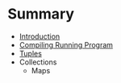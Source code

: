 # Summary

* [Introduction](README.md)
* [Compiling  Running  Program](compiling-running-program.md)
* [Tuples](tuples.md)
* Collections
  * Maps

